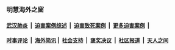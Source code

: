 
### 明慧海外之窗

####  [武汉肺炎](indexes/365.md?t=05132300) &nbsp;|&nbsp;  [迫害案例综述](indexes/328.md?t=05132300) &nbsp;|&nbsp; [迫害致死案例](indexes/277.md?t=05132300)  &nbsp;|&nbsp; [更多迫害案例](indexes/81.md?t=05132300)  &nbsp;|&nbsp; 
####  [时事评论](indexes/19.md?t=05132300) &nbsp;|&nbsp; [海外简讯](indexes/245.md?t=05132300)&nbsp;|&nbsp;  [社会支持](indexes/140.md?t=05132300) &nbsp;|&nbsp; [褒奖决议](indexes/282.md?t=05132300) &nbsp;|&nbsp; [社区报道](indexes/91.md?t=05132300)  &nbsp;|&nbsp; [天人之间](indexes/78.md?t=05132300) 

